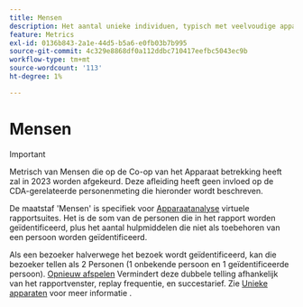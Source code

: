 ```yaml
---
title: Mensen
description: Het aantal unieke individuen, typisch met veelvoudige apparaten.
feature: Metrics
exl-id: 0136b843-2a1e-44d5-b5a6-e0fb03b7b995
source-git-commit: 4c329e8868df0a112ddbc710417eefbc5043ec9b
workflow-type: tm+mt
source-wordcount: '113'
ht-degree: 1%

---
```


# Mensen

>[!IMPORTANT]
>
>Metrisch van Mensen die op de Co-op van het Apparaat betrekking heeft zal in 2023 worden afgekeurd. Deze afleiding heeft geen invloed op de CDA-gerelateerde personenmeting die hieronder wordt beschreven.

De maatstaf &#39;Mensen&#39; is specifiek voor [Apparaatanalyse](../cda/overview.md) virtuele rapportsuites. Het is de som van de personen die in het rapport worden geïdentificeerd, plus het aantal hulpmiddelen die niet als toebehoren van een persoon worden geïdentificeerd.

Als een bezoeker halverwege het bezoek wordt geïdentificeerd, kan die bezoeker tellen als 2 Personen (1 onbekende persoon en 1 geïdentificeerde persoon). [Opnieuw afspelen](/help/components/cda/replay.md) Vermindert deze dubbele telling afhankelijk van het rapportvenster, replay frequentie, en succestarief. Zie [Unieke apparaten](unique-devices.md) voor meer informatie .
